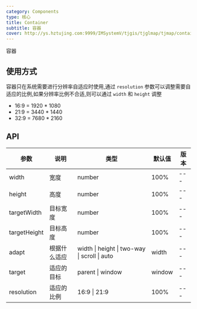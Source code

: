 ```yaml
---
category: Components
type: 核心
title: Container
subtitle: 容器
cover: http://ys.hztujing.com:9999/IMSystemV/tjgis/tjglmap/tjmap/container.svg
---
```


容器

## 使用方式

容器只在系统需要进行分辨率自适应时使用,通过 `resolution` 参数可以调整需要自适应的比例,如果分辨率比例不合适,则可以通过 `width` 和 `height` 调整

- 16:9 = 1920 \* 1080
- 21:9 = 3440 \* 1440
- 32:9 = 7680 \* 2160

## API

| 参数           | 说明     | 类型                                 | 默认值 | 版本 |
|--------------|--------| ------------------------------------ | ------ | ---- |
| width        | 宽度     | number                               | 100%   | ---  |
| height       | 高度     | number                               | 100%   | ---  |
| targetWidth  | 目标宽度   | number                               | 100%   | ---  |
| targetHeight | 目标高度   | number                               | 100%   | ---  |
| adapt        | 根据什么适应 | width \| height \| two-way \| scroll \| auto | width  | ---  |
| target       | 适应的目标  | parent \| window                     | window | ---  |
| resolution   | 适应的比例  | 16:9 \| 21:9                         | 100%   | ---  |
